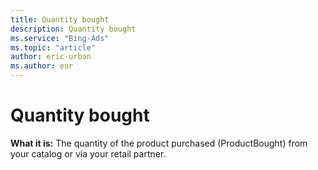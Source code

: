```yaml
---
title: Quantity bought
description: Quantity bought
ms.service: "Bing-Ads"
ms.topic: "article"
author: eric-urban
ms.author: eur
---
```


# Quantity bought

**What it is:**  The quantity of the product purchased (ProductBought) from your catalog or via your retail partner.


